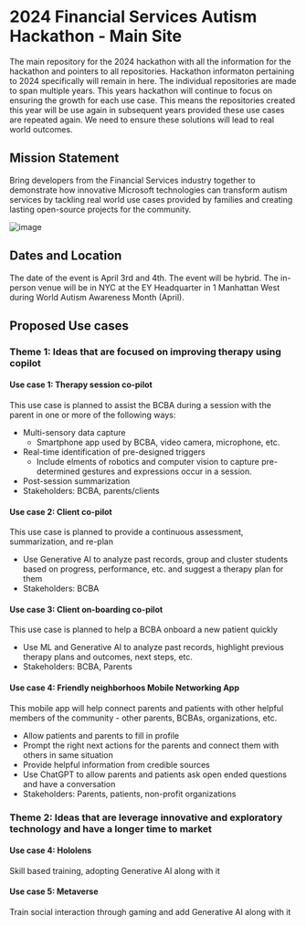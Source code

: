 # 2024 Financial Services Autism Hackathon - Main Site

The main repository for the 2024 hackathon with all the information for the hackathon and pointers to all repositories. Hackathon informaton pertaining to 2024 specifically will remain in here. The individual repositories are made to span multiple years. This years hackathon will continue to focus on ensuring the growth for each use case. This means the repositories created this year will be use again in subsequent years provided these use cases are repeated again. We need to ensure these solutions will lead to real world outcomes.

## Mission Statement
Bring developers from the Financial Services industry together to demonstrate how innovative Microsoft technologies can transform autism services by tackling real world use cases provided by families and creating lasting open-source projects for the community.

![image](https://user-images.githubusercontent.com/4500512/212386856-50328c9e-3699-4aec-8c68-6d889e043c05.png)

## Dates and Location
The date of the event is April 3rd and 4th. The event will be hybrid. The in-person venue will be in NYC at the EY Headquarter in 1 Manhattan West during World Autism Awareness Month (April).

## Proposed Use cases

### Theme 1: Ideas that are focused on improving therapy using copilot

#### Use case 1: Therapy session co-pilot
This use case is planned to assist the BCBA during a session with the parent in one or more of the following ways:
* Multi-sensory data capture
  * Smartphone app used by BCBA, video camera, microphone, etc.
* Real-time identification of pre-designed triggers
  * Include elments of robotics and computer vision to capture pre-determined gestures and expressions occur in a session.
* Post-session summarization
* Stakeholders: BCBA, parents/clients

#### Use case 2: Client co-pilot
This use case is planned to provide a continuous assessment, summarization, and re-plan
* Use Generative AI to analyze past records, group and cluster students based on progress, performance, etc. and suggest a therapy plan for them
* Stakeholders: BCBA

#### Use case 3: Client on-boarding co-pilot
This use case is planned to help a BCBA onboard a new patient quickly
* Use ML and Generative AI to analyze past records, highlight previous therapy plans and outcomes, next steps, etc.
* Stakeholders: BCBA, Parents

#### Use case 4: Friendly neighborhoos Mobile Networking App
This mobile app will help connect parents and patients with other helpful members of the community - other parents, BCBAs, organizations, etc.
* Allow patients and parents to fill in profile
* Prompt the right next actions for the parents and connect them with others in same situation
* Provide helpful information from credible sources
* Use ChatGPT to allow parents and patients ask open ended questions and have a conversation
* Stakeholders: Parents, patients, non-profit organizations

### Theme 2: Ideas that are leverage innovative and exploratory technology and have a longer time to market

#### Use case 4: Hololens
Skill based training, adopting Generative AI along with it

#### Use case 5: Metaverse
Train social interaction through gaming and add Generative AI along with it